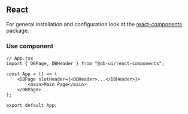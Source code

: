 ## React

For general installation and configuration look at the [react-components](https://www.npmjs.com/package/@db-ui/react-components) package.

### Use component

```tsx App.tsx
// App.tsx
import { DBPage, DBHeader } from "@db-ui/react-components";

const App = () => (
	<DBPage slotHeader={<DBHeader>...</DBHeader>}>
		<main>Main Page</main>
	</DBPage>
);

export default App;
```
